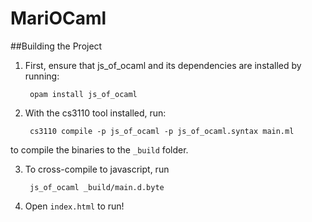 MariOCaml
=============

##Building the Project
1. First, ensure that js\_of\_ocaml and its dependencies are installed by running:

        opam install js_of_ocaml
2. With the cs3110 tool installed, run:

        cs3110 compile -p js_of_ocaml -p js_of_ocaml.syntax main.ml
to compile the binaries to the `_build` folder.

3. To cross-compile to javascript, run

        js_of_ocaml _build/main.d.byte

4. Open `index.html` to run!
